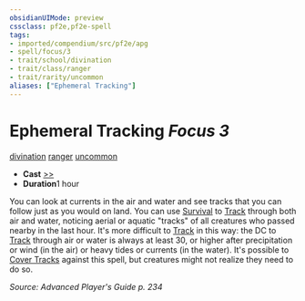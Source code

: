```yaml
---
obsidianUIMode: preview
cssclass: pf2e,pf2e-spell
tags:
- imported/compendium/src/pf2e/apg
- spell/focus/3
- trait/school/divination
- trait/class/ranger
- trait/rarity/uncommon
aliases: ["Ephemeral Tracking"]
---
```

# Ephemeral Tracking *Focus 3*   
[divination](divination.md)  [ranger](rules/traits/ranger.md)  [uncommon](uncommon.md)  

- **Cast** [>>](chapter-9-playing-the-game.md#Actions "Two-Action") 
- **Duration**1 hour

You can look at currents in the air and water and see tracks that you can follow just as you would on land. You can use [Survival](../skills.md#Survival) to [Track](track.md) through both air and water, noticing aerial or aquatic "tracks" of all creatures who passed nearby in the last hour. It's more difficult to [Track](track.md) in this way: the DC to [Track](track.md) through air or water is always at least 30, or higher after precipitation or wind (in the air) or heavy tides or currents (in the water). It's possible to [Cover Tracks](cover-tracks.md) against this spell, but creatures might not realize they need to do so.

*Source: Advanced Player's Guide p. 234*